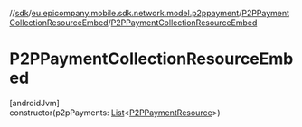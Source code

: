 //[sdk](../../../index.md)/[eu.epicompany.mobile.sdk.network.model.p2ppayment](../index.md)/[P2PPaymentCollectionResourceEmbed](index.md)/[P2PPaymentCollectionResourceEmbed](-p2-p-payment-collection-resource-embed.md)

# P2PPaymentCollectionResourceEmbed

[androidJvm]\
constructor(p2pPayments: [List](https://kotlinlang.org/api/latest/jvm/stdlib/kotlin.collections/-list/index.html)&lt;[P2PPaymentResource](../-p2-p-payment-resource/index.md)&gt;)
